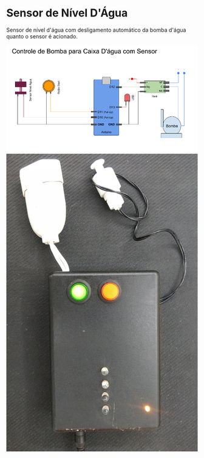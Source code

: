 # Sensor de Nível D'Água

Sensor de nível d'água com desligamento automático da bomba d'água quanto o sensor é acionado.

![Esquema do Projeto](https://github.com/jrperin/BombaCaixaDaguaComSensor/blob/master/pictures/Esquema_Arduino.png)
![foto 2](https://github.com/jrperin/BombaCaixaDaguaComSensor/blob/master/pictures/2.jpg)
